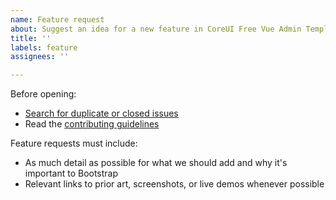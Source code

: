 ```yaml
---
name: Feature request
about: Suggest an idea for a new feature in CoreUI Free Vue Admin Template.
title: ''
labels: feature
assignees: ''

---
```


Before opening:

- [Search for duplicate or closed issues](https://github.com/coreui/coreui-pro-vue-admin-template/issues?utf8=%E2%9C%93&q=is%3Aissue)
- Read the [contributing guidelines](https://github.com/coreui/coreui-pro-vue-admin-template/blob/main/.github/CONTRIBUTING.md)

Feature requests must include:

- As much detail as possible for what we should add and why it's important to Bootstrap
- Relevant links to prior art, screenshots, or live demos whenever possible
